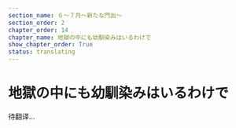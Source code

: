 ```yaml
---
section_name: ６～７月～新たな門出～
section_order: 2
chapter_order: 14
chapter_name: 地獄の中にも幼馴染みはいるわけで
show_chapter_order: True
status: translating
---
```


# 地獄の中にも幼馴染みはいるわけで
待翻译...
